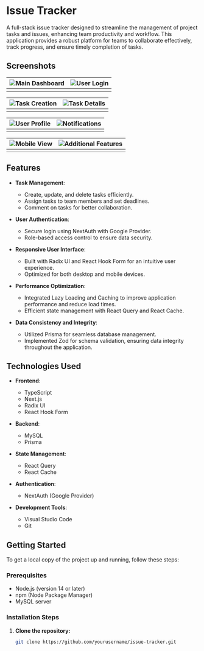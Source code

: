 # Issue Tracker

A full-stack issue tracker designed to streamline the management of project tasks and issues, enhancing team productivity and workflow. This application provides a robust platform for teams to collaborate effectively, track progress, and ensure timely completion of tasks.

## Screenshots

| ![Main Dashboard](https://drive.google.com/uc?id=1zapWpSmJeGY1NezfKG-Gd6IdF9FEoteO) | ![User Login](https://drive.google.com/uc?id=10hg9EYV38MTnGOgZcfyhjAJtOxVRCwzv) |
| --- | --- |
|  | |

| ![Task Creation](https://drive.google.com/uc?id=18Y-vi3XDnzA_vHnGFUzobwu17Hfvwm-R) | ![Task Details](https://drive.google.com/uc?id=1CSMSvU6P4hozDdIZl4iFYrefObKRhctz) |
| --- | --- |
| | |

| ![User Profile](https://drive.google.com/uc?id=1LIM4RWaunfBVGnU9lRe_V9pxhaILS5qZ) | ![Notifications](https://drive.google.com/uc?id=1MbWCg7O95JYQF1s-UQYvXV2NUGCk8t2O) |
| --- | --- |
| | |

| ![Mobile View](https://drive.google.com/uc?id=1XfIL8DmytKknkma-kR4CuXcktzDBGdqV) | ![Additional Features](https://drive.google.com/uc?id=1wuPDdJKIr19usIUHVat__-dyrHXISSo2) |
| --- | --- |
|  |  |



## Features

- **Task Management**: 
  - Create, update, and delete tasks efficiently.
  - Assign tasks to team members and set deadlines.
  - Comment on tasks for better collaboration.

- **User Authentication**: 
  - Secure login using NextAuth with Google Provider.
  - Role-based access control to ensure data security.

- **Responsive User Interface**: 
  - Built with Radix UI and React Hook Form for an intuitive user experience.
  - Optimized for both desktop and mobile devices.

- **Performance Optimization**: 
  - Integrated Lazy Loading and Caching to improve application performance and reduce load times.
  - Efficient state management with React Query and React Cache.

- **Data Consistency and Integrity**: 
  - Utilized Prisma for seamless database management.
  - Implemented Zod for schema validation, ensuring data integrity throughout the application.

## Technologies Used

- **Frontend**: 
  - TypeScript
  - Next.js
  - Radix UI
  - React Hook Form

- **Backend**: 
  - MySQL
  - Prisma

- **State Management**: 
  - React Query
  - React Cache

- **Authentication**: 
  - NextAuth (Google Provider)

- **Development Tools**: 
  - Visual Studio Code
  - Git

## Getting Started

To get a local copy of the project up and running, follow these steps:

### Prerequisites

- Node.js (version 14 or later)
- npm (Node Package Manager)
- MySQL server

### Installation Steps

1. **Clone the repository:**
   ```bash
   git clone https://github.com/yourusername/issue-tracker.git
